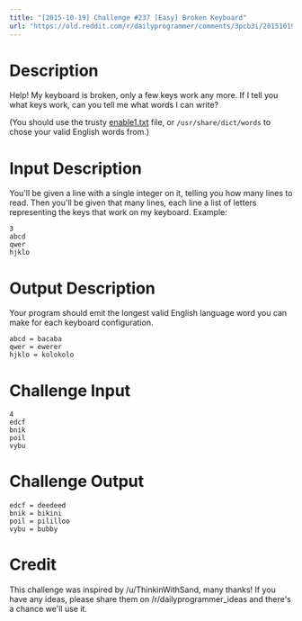 ```yaml
---
title: "[2015-10-19] Challenge #237 [Easy] Broken Keyboard"
url: "https://old.reddit.com/r/dailyprogrammer/comments/3pcb3i/20151019_challenge_237_easy_broken_keyboard/"
---
```


# Description

Help! My keyboard is broken, only a few keys work any more. If I tell you what keys work, can you tell me what words I can write?

(You should use the trusty [enable1.txt](http://norvig.com/ngrams/enable1.txt) file, or `/usr/share/dict/words` to chose your valid English words from.)

# Input Description

You'll be given a line with a single integer on it, telling you how many lines to read. Then you'll be given that many lines, each line a list of letters representing the keys that work on my keyboard. Example:

    3
    abcd
    qwer
    hjklo

# Output Description

Your program should emit the longest valid English language word you can make for each keyboard configuration. 

    abcd = bacaba
    qwer = ewerer
    hjklo = kolokolo

# Challenge Input

    4
    edcf
    bnik
    poil
    vybu

# Challenge Output

    edcf = deedeed
    bnik = bikini
    poil = pililloo
    vybu = bubby

# Credit

This challenge was inspired by /u/ThinkinWithSand, many thanks! If you have any ideas, please share them on /r/dailyprogrammer_ideas and there's a chance we'll use it. 
